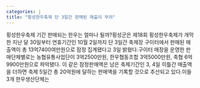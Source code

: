 ```yaml
---
categories: j
title: "횡성한우축제 단 3일간 판매된 매출이 무려"
---
```

횡성한우축제 기간 판매되는 한우는 얼마나 될까?횡성군은 제18회 횡성한우축제가 개막한 지난 달 30일부터 연휴기간인 10월 2일까지 단 3일간 축제장 구이터에서 판매된 매출액이 총 13억7400여만원으로 잠정 집계됐다고 3일 밝혔다.구이터 매장을 운영한 판매단체별로는 농협유통사업단이 3억2500만원, 한우협동조합 3억5000만원, 축협 6억9900만원으로 파악됐다. 이 같은 잠정판매액은 남은 축제기간인 3, 4일 이틀간 매출액을 더하면 축제 5일간 총 20억원에 달하는 판매액을 기록할 것으로 추산되고 있다.이들 3개 한우생산단체는